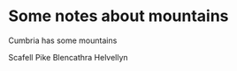Some notes about mountains
==========================

Cumbria has some mountains

Scafell Pike
Blencathra
Helvellyn
